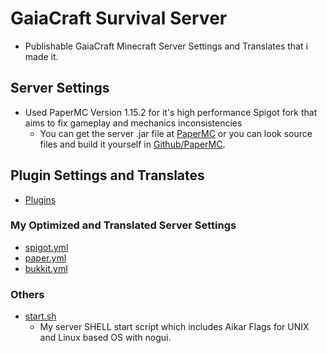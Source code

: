 # GaiaCraft Survival Server

- Publishable GaiaCraft Minecraft Server Settings and Translates that i made it.

## Server Settings

- Used PaperMC Version 1.15.2 for it's high performance Spigot fork that aims to fix gameplay and mechanics inconsistencies
  - You can get the server .jar file at [PaperMC](https://papermc.io/legacy) or you can look source files and build it yourself in [Github/PaperMC](https://github.com/PaperMC/Paper).

## Plugin Settings and Translates

- [Plugins](https://github.com/xaprier/gaiacraft-minecraft/blob/master/Plugins/)

### My Optimized and Translated Server Settings

- [spigot.yml](https://github.com/xaprier/gaiacraft-minecraft/blob/master/spigot.yml)
- [paper.yml](https://github.com/xaprier/gaiacraft-minecraft/blob/master/paper.yml)
- [bukkit.yml](https://github.com/xaprier/gaiacraft-minecraft/blob/master/bukkit.yml)

### Others

- [start.sh]()
  - My server SHELL start script which includes Aikar Flags for UNIX and Linux based OS with nogui.
